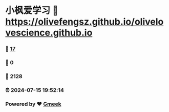 # 小枫爱学习 :link: https://olivefengsz.github.io/olivelovescience.github.io 
### :page_facing_up: [17](https://olivefengsz.github.io/olivelovescience.github.io/tag.html) 
### :speech_balloon: 0 
### :hibiscus: 2128 
### :alarm_clock: 2024-07-15 19:52:14 
### Powered by :heart: [Gmeek](https://github.com/Meekdai/Gmeek)
